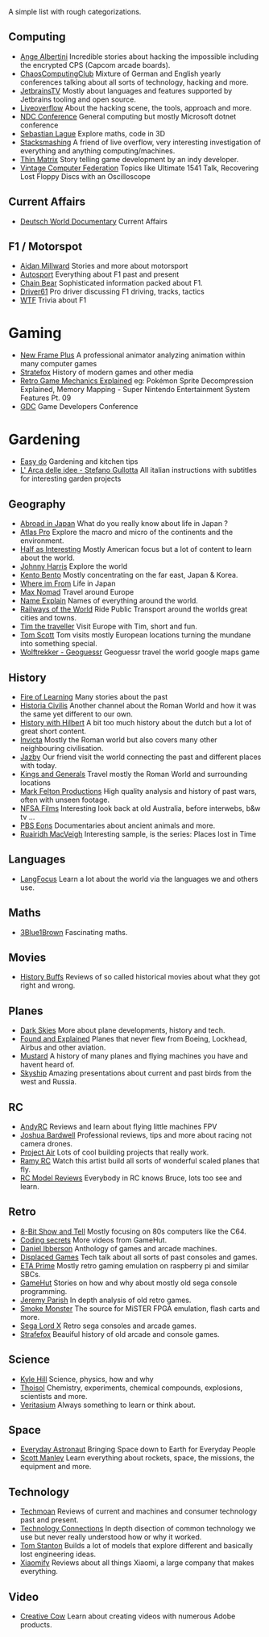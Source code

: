 A simple list with rough categorizations.

## Computing

- [Ange Albertini](https://www.youtube.com/channel/UCwQvHQ2JdGomedDJFJ9r7DA) Incredible stories about hacking the impossible including the encrypted CPS (Capcom arcade boards).
- [ChaosComputingClub](https://www.youtube.com/user/mediacccde) Mixture of German and English yearly conferences talking about all sorts of technology, hacking and more.
- [JetbrainsTV](https://www.youtube.com/user/JetBrainsTV) Mostly about languages and features supported by Jetbrains tooling and open source.
- [Liveoverflow](https://www.youtube.com/channel/UClcE-kVhqyiHCcjYwcpfj9w) About the hacking scene, the tools, approach and more.
- [NDC Conference](https://www.youtube.com/channel/UCTdw38Cw6jcm0atBPA39a0Q) General computing but mostly Microsoft dotnet conference
- [Sebastian Lague](https://www.youtube.com/channel/UCmtyQOKKmrMVaKuRXz02jbQ) Explore maths, code in 3D
- [Stacksmashing](https://www.youtube.com/channel/UC3S8vxwRfqLBdIhgRlDRVzw) A friend of live overflow, very interesting investigation of everything and anything computing/machines.
- [Thin Matrix](https://www.youtube.com/user/ThinMatrix) Story telling game development by an indy developer.
- [Vintage Computer Federation](https://www.youtube.com/c/VintageComputerFederation501c3) Topics like Ultimate 1541 Talk, Recovering Lost Floppy Discs with an Oscilloscope



## Current Affairs

- [Deutsch World Documentary](https://www.youtube.com/channel/UCW39zufHfsuGgpLviKh297Q) Current Affairs



## F1 / Motorspot

- [Aidan Millward](https://www.youtube.com/channel/UC6RKpfiMMylubgI6cAj2kNg) Stories and more about motorsport
- [Autosport](https://www.youtube.com/channel/UCxuksozHJD_f1w9nVa6UhAw) Everything about F1 past and present
- [Chain Bear](https://www.youtube.com/user/chainbearf1) Sophisticated information packed about F1.
- [Driver61](https://www.youtube.com/channel/UCtbLA0YM6EpwUQhFUyPQU9Q) Pro driver discussing F1 driving, tracks, tactics
- [WTF](https://www.youtube.com/channel/UCDxm-FbK9nmZKqHI19j-DOw) Trivia about F1



# Gaming

- [New Frame Plus](https://www.youtube.com/channel/UCxO_ya-RmAXCXJCU54AxYFw) A professional animator analyzing animation within many computer games
- [Stratefox](https://www.youtube.com/user/strafefox) History of modern games and other media
- [Retro Game Mechanics Explained](https://www.youtube.com/channel/UCwRqWnW5ZkVaP_lZF7caZ-g) eg: Pokémon Sprite Decompression Explained, Memory Mapping - Super Nintendo Entertainment System Features Pt. 09
- [GDC](https://www.youtube.com/channel/UC0JB7TSe49lg56u6qH8y_MQ) Game Developers Conference



# Gardening
- [Easy do](https://www.youtube.com/channel/UC5aMO145apupAMhKtpD0ujQ) Gardening and kitchen tips
- [L' Arca delle idee - Stefano Gullotta](https://www.youtube.com/channel/UCcYyhWGKQL0aYSK8M6kTIVw) All italian instructions with subtitles for interesting garden projects



## Geography

- [Abroad in Japan](https://www.youtube.com/channel/UCHL9bfHTxCMi-7vfxQ-AYtg) What do you really know about life in Japan ?
- [Atlas Pro](https://www.youtube.com/channel/UCz1oFxMrgrQ82-276UCOU9w) Explore the macro and micro of the continents and the environment.
- [Half as Interesting](https://www.youtube.com/channel/UCuCkxoKLYO_EQ2GeFtbM_bw) Mostly American focus but a lot of content to learn about the world. 
- [Johnny Harris](https://www.youtube.com/channel/UCmGSJVG3mCRXVOP4yZrU1Dw) Explore the world
- [Kento Bento](https://www.youtube.com/channel/UCLOwKVD0bYHxaDZxXkK4piw) Mostly concentrating on the far east, Japan & Korea.
- [Where im From](https://www.youtube.com/channel/UCqwxJts-6yF33rupyF_DCsA) Life in Japan
- [Max Nomad](https://www.youtube.com/channel/UC7KNnrC4a3Egv09CLSO0ccA) Travel around Europe
- [Name Explain](https://www.youtube.com/channel/UCy_QZ1EEY4S5YT6cmBTwMwg) Names of everything around the world.
- [Railways of the World](https://www.youtube.com/channel/UC2IW5YxobFz2cgqClr9MMQQ) Ride Public Transport around the worlds great cities and towns.
- [Tim the traveller](https://www.youtube.com/channel/UC2LVhJH_9cT2XKp0VAfsKOQ) Visit Europe with Tim, short and fun.
- [Tom Scott](https://www.youtube.com/user/enyay) Tom visits mostly European locations turning the mundane into something special.
- [Wolftrekker - Geoguessr](https://www.youtube.com/channel/UC9ZOITSmt6a7itXEyy3dwbA) Geoguessr travel the world google maps game



## History

- [Fire of Learning](https://www.youtube.com/user/Fireoflearning) Many stories about the past
- [Historia Civilis](https://www.youtube.com/channel/UCv_vLHiWVBh_FR9vbeuiY-A) Another channel about the Roman World and how it was the same yet different to our own.
- [History with Hilbert](https://www.youtube.com/channel/UC1Zc6_BhPXiCWZlrZP4EsEg) A bit too much history about the dutch but a lot of great short content.
- [Invicta](https://www.youtube.com/user/THFEProductions) Mostly the Roman world but also covers many other neighbouring civilisation.
- [Jazby](https://www.youtube.com/channel/UCoUkea_dZioNSJbi1vWDZkA) Our friend visit the world connecting the past and different places with today.
- [Kings and Generals](https://www.youtube.com/channel/UCMmaBzfCCwZ2KqaBJjkj0fw) Travel mostly the Roman World and surrounding locations
- [Mark Felton Productions](https://www.youtube.com/channel/UCfCKvREB11-fxyotS1ONgww) High quality analysis and history of past wars, often with unseen footage.
- [NFSA Films](https://www.youtube.com/user/FILMAUSTRALIA) Interesting look back at old Australia, before interwebs, b&w tv ...
- [PBS Eons](https://www.youtube.com/channel/UCzR-rom72PHN9Zg7RML9EbA) Documentaries about ancient animals and more.
- [Ruairidh MacVeigh](https://www.youtube.com/channel/UCC8R7kmt-W14zWUcr8mymEQ) Interesting sample, is the series: Places lost in Time



## Languages

- [LangFocus](https://www.youtube.com/channel/UCNhX3WQEkraW3VHPyup8jkQ) Learn a lot about the world via the languages we and others use.



## Maths

- [3Blue1Brown](https://www.youtube.com/channel/UCYO_jab_esuFRV4b17AJtAw) Fascinating maths.




## Movies
- [History Buffs](https://www.youtube.com/channel/UCggHoXaj8BQHIiPmOxezeWA) Reviews of so called historical movies about what they got right and wrong.



## Planes
- [Dark Skies](https://www.youtube.com/channel/UCwx8xyh6ZlDI5ZQpbIWKnUg) More about plane developments, history and tech.
- [Found and Explained](https://www.youtube.com/channel/UCpM4zrZ9c_apiEj6CApj2yw) Planes that never flew from Boeing, Lockhead, Airbus and other aviation.
- [Mustard](https://www.youtube.com/channel/UC1ZBQ-F-yktYD4m5AzM6pww) A history of many planes and flying machines you have and havent heard of.
- [Skyship](https://www.youtube.com/channel/UCt-xRCZqNAOCxPUh_kXymNQ) Amazing presentations about current and past birds from the west and Russia.



## RC
- [AndyRC](https://www.youtube.com/channel/UCKE_cpUIcXCUh_cTddxOVQw) Reviews and learn about flying little machines FPV
- [Joshua Bardwell](https://www.youtube.com/user/loraan) Professional reviews, tips and more about racing not camera drones.
- [Project Air](https://www.youtube.com/c/ProjectAirAviation) Lots of cool building projects that really work.
- [Ramy RC](https://www.youtube.com/user/ramyfrah) Watch this artist build all sorts of wonderful scaled planes that fly.
- [RC Model Reviews](https://www.youtube.com/channel/UCahqHsTaADV8MMmj2D5i1Vw) Everybody in RC knows Bruce, lots too see and learn.



## Retro

- [8-Bit Show and Tell](https://www.youtube.com/channel/UC3gRBswFkuteshdwMZAQafQ) Mostly focusing on 80s computers like the C64.
- [Coding secrets](https://www.youtube.com/channel/UCkY047vYjF92-8HcoVTXAOg) More videos from GameHut.
- [Daniel Ibberson](https://www.youtube.com/channel/UC455p7ts9lh8IWi5zuf_8tQ) Anthology of games and arcade machines.
- [Displaced Games](https://www.youtube.com/channel/UCWoSKWs8h6lFdiEDAjuIfpA) Tech talk about all sorts of past consoles and games.
- [ETA Prime](https://www.youtube.com/user/Mretaprime) Mostly retro gaming emulation on raspberry pi and similar SBCs.
- [GameHut](https://www.youtube.com/channel/UCfVFSjHQ57zyxajhhRc7i0g) Stories on how and why about mostly old sega console programming.
- [Jeremy Parish](https://www.youtube.com/channel/UCrIttXi0WgLXHI1poCk0D6g) In depth analysis of old retro games.
- [Smoke Monster](https://www.youtube.com/channel/UCskJUZ8X__mwcoU9HvGKCMg) The source for MiSTER FPGA emulation, flash carts and more.
- [Sega Lord X](https://www.youtube.com/channel/UCZ5JH5f8ODllQjrzgqdT5Dg) Retro sega consoles and arcade games.
- [Strafefox](https://www.youtube.com/channel/UCtt_NEKZ4MoH4O7BT3SbXTA) Beauiful history of old arcade and console games. 



## Science

- [Kyle Hill](https://www.youtube.com/channel/UCFbtcTaMFnOAP0pFO1L8hVw) Science, physics, how and why
- [Thoisol](https://www.youtube.com/user/TheThoisoi2) Chemistry, experiments, chemical compounds, explosions, scientists and more.
- [Veritasium](https://www.youtube.com/channel/UCHnyfMqiRRG1u-2MsSQLbXA) Always something to learn or think about.



## Space

- [Everyday Astronaut](https://www.youtube.com/channel/UC6uKrU_WqJ1R2HMTY3LIx5Q) Bringing Space down to Earth for Everyday People
- [Scott Manley](https://www.youtube.com/channel/UCxzC4EngIsMrPmbm6Nxvb-A) Learn everything about rockets, space, the missions, the equipment and more.



## Technology

- [Techmoan](https://www.youtube.com/channel/UC5I2hjZYiW9gZPVkvzM8_Cw) Reviews of current and machines and consumer technology past and present.
- [Technology Connections](https://www.youtube.com/channel/UCy0tKL1T7wFoYcxCe0xjN6Q) In depth disection of common technology we use but never really understood how or why it worked.
- [Tom Stanton](https://www.youtube.com/channel/UC67gfx2Fg7K2NSHqoENVgwA) Builds a lot of models that explore different and basically lost engineering ideas.
- [Xiaomify](https://www.youtube.com/channel/UCkTuQn6fQ_cmnWoXfjQ6thw) Reviews about all things Xiaomi, a large company that makes everything.



## Video

- [Creative Cow](https://www.youtube.com/channel/UCLHFJY0izPdBvx9Vm-iUaLA) Learn about creating videos with numerous Adobe products.
